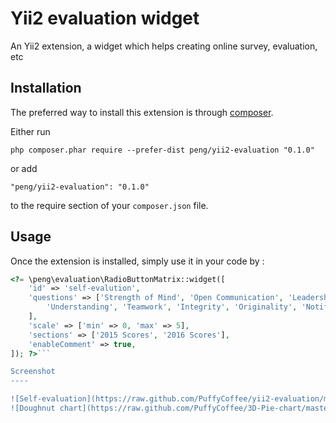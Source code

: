 Yii2 evaluation widget
======================
An Yii2 extension, a widget which helps creating online survey, evaluation, etc

Installation
------------

The preferred way to install this extension is through [composer](http://getcomposer.org/download/).

Either run

```
php composer.phar require --prefer-dist peng/yii2-evaluation "0.1.0"
```

or add

```
"peng/yii2-evaluation": "0.1.0"
```

to the require section of your `composer.json` file.


Usage
-----

Once the extension is installed, simply use it in your code by  :

```php
<?= \peng\evaluation\RadioButtonMatrix::widget([
	'id' => 'self-evalution',
	'questions' => ['Strength of Mind', 'Open Communication', 'Leadership',
		'Understanding', 'Teamwork', 'Integrity', 'Originality', 'Notification',
	],
	'scale' => ['min' => 0, 'max' => 5],
	'sections' => ['2015 Scores', '2016 Scores'],
	'enableComment' => true,
]); ?>```

Screenshot
----

![Self-evaluation](https://raw.github.com/PuffyCoffee/yii2-evaluation/master/screenshot/survey.png)
![Doughnut chart](https://raw.github.com/PuffyCoffee/3D-Pie-chart/master/screenshot/doughnut.png "Doughnut Chart")

